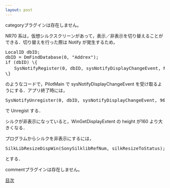 ```yaml
---
layout: post
---
```

<p><span class="error">categoryプラグインは存在しません。</span></p>
<p>NR70 系は，仮想シルクスクリーンがあって，表示／非表示を切り替えることができる．切り替えを行った際は Notify が発生するため，</p>
<pre>LocalID dbID;
dbID = DmFindDatabase(0, &quot;Addrex&quot;);
if (dbID) \{
　　SysNotifyRegister(0, dbID, sysNotifyDisplayChangeEvent, NULL, 96, NULL);
\}
</pre>
<p>のようなコードで，PilotMain で sysNotifyDisplayChangeEvent を受け取るようにする．アプリ終了時には，</p>
<pre>SysNotifyUnregister(0, dbID, sysNotifyDisplayChangeEvent, 96);
</pre>
<p>で Unregist する．</p>
<p>シルクが非表示になっていると，WinGetDisplayExtent の height が160 より大きくなる．</p>
<p>プログラムからシルクを非表示にするには，</p>
<pre>SilkLibResizeDispWin(SonySilklibRefNum, silkResizeToStatus);
</pre>
<p>とする．</p>
<p><span class="error">commentプラグインは存在しません。</span> </p>
<p><a href="/?page=Palm+Tips" class="wikipage">目次</a></p>

